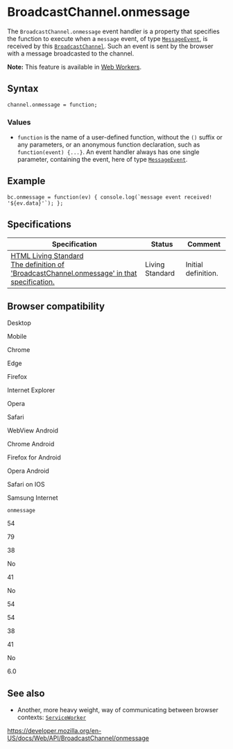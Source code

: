 # BroadcastChannel.onmessage

The `BroadcastChannel.onmessage` event handler is a property that specifies the function to execute when a `message` event, of type [`MessageEvent`](../messageevent), is received by this [`BroadcastChannel`](../broadcastchannel). Such an event is sent by the browser with a message broadcasted to the channel.

**Note:** This feature is available in [Web Workers](../web_workers_api).

## Syntax

    channel.onmessage = function;

### Values

- `function` is the name of a user-defined function, without the `()` suffix or any parameters, or an anonymous function declaration, such as `function(event) {...}`. An event handler always has one single parameter, containing the event, here of type [`MessageEvent`](../messageevent).

## Example

    bc.onmessage = function(ev) { console.log(`message event received! '${ev.data}'`); };

## Specifications

<table><thead><tr class="header"><th>Specification</th><th>Status</th><th>Comment</th></tr></thead><tbody><tr class="odd"><td><a href="https://html.spec.whatwg.org/multipage/comms.html#handler-broadcastchannel-onmessage">HTML Living Standard<br />
<span class="small">The definition of 'BroadcastChannel.onmessage' in that specification.</span></a></td><td><span class="spec-living">Living Standard</span></td><td>Initial definition.</td></tr></tbody></table>

## Browser compatibility

Desktop

Mobile

Chrome

Edge

Firefox

Internet Explorer

Opera

Safari

WebView Android

Chrome Android

Firefox for Android

Opera Android

Safari on IOS

Samsung Internet

`onmessage`

54

79

38

No

41

No

54

54

38

41

No

6.0

## See also

- Another, more heavy weight, way of communicating between browser contexts: [`ServiceWorker`](../serviceworker)

<a href="https://developer.mozilla.org/en-US/docs/Web/API/BroadcastChannel/onmessage" class="_attribution-link">https://developer.mozilla.org/en-US/docs/Web/API/BroadcastChannel/onmessage</a>
